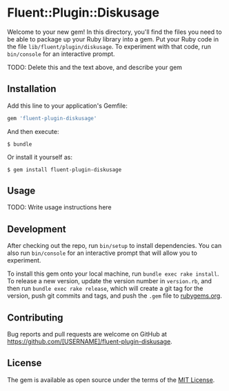 # Fluent::Plugin::Diskusage

Welcome to your new gem! In this directory, you'll find the files you need to be able to package up your Ruby library into a gem. Put your Ruby code in the file `lib/fluent/plugin/diskusage`. To experiment with that code, run `bin/console` for an interactive prompt.

TODO: Delete this and the text above, and describe your gem

## Installation

Add this line to your application's Gemfile:

```ruby
gem 'fluent-plugin-diskusage'
```

And then execute:

    $ bundle

Or install it yourself as:

    $ gem install fluent-plugin-diskusage

## Usage

TODO: Write usage instructions here

## Development

After checking out the repo, run `bin/setup` to install dependencies. You can also run `bin/console` for an interactive prompt that will allow you to experiment.

To install this gem onto your local machine, run `bundle exec rake install`. To release a new version, update the version number in `version.rb`, and then run `bundle exec rake release`, which will create a git tag for the version, push git commits and tags, and push the `.gem` file to [rubygems.org](https://rubygems.org).

## Contributing

Bug reports and pull requests are welcome on GitHub at https://github.com/[USERNAME]/fluent-plugin-diskusage.


## License

The gem is available as open source under the terms of the [MIT License](http://opensource.org/licenses/MIT).

